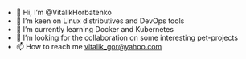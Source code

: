 - 👋 Hi, I’m @VitalikHorbatenko
- 👀 I’m keen on Linux distributives and DevOps tools
- 🌱 I’m currently learning Docker and Kubernetes 
- 💞️ I’m looking for the collaboration on some interesting pet-projects
- 📫 How to reach me vitalik_gor@yahoo.com

<!---
VitalikHorbatenko/VitalikHorbatenko is a ✨ special ✨ repository because its `README.md` (this file) appears on your GitHub profile.
You can click the Preview link to take a look at your changes.
--->
